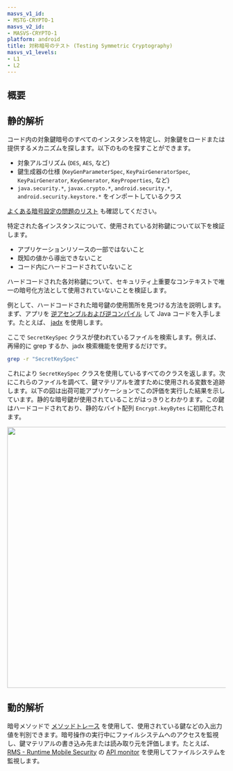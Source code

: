 ```yaml
---
masvs_v1_id:
- MSTG-CRYPTO-1
masvs_v2_id:
- MASVS-CRYPTO-1
platform: android
title: 対称暗号のテスト (Testing Symmetric Cryptography)
masvs_v1_levels:
- L1
- L2
---
```


## 概要

## 静的解析

コード内の対象鍵暗号のすべてのインスタンスを特定し、対象鍵をロードまたは提供するメカニズムを探します。以下のものを探すことができます。

- 対象アルゴリズム (`DES`, `AES`, など)
- 鍵生成器の仕様 (`KeyGenParameterSpec`, `KeyPairGeneratorSpec`, `KeyPairGenerator`, `KeyGenerator`, `KeyProperties`, など)
- `java.security.*`, `javax.crypto.*`, `android.security.*`, `android.security.keystore.*` をインポートしているクラス

[よくある暗号設定の問題のリスト](../../../Document/0x04g-Testing-Cryptography.md#common-configuration-issues) も確認してください。

特定された各インスタンスについて、使用されている対称鍵について以下を検証します。

- アプリケーションリソースの一部ではないこと
- 既知の値から導出できないこと
- コード内にハードコードされていないこと

ハードコードされた各対称鍵について、セキュリティ上重要なコンテキストで唯一の暗号化方法として使用されていないことを検証します。

例として、ハードコードされた暗号鍵の使用箇所を見つける方法を説明します。まず、アプリを [逆アセンブルおよび逆コンパイル](../../../Document/0x05c-Reverse-Engineering-and-Tampering.md#disassembling-and-decompiling) して Java コードを入手します。たとえば、 [jadx](../../../Document/0x08a-Testing-Tools.md#jadx) を使用します。

ここで `SecretKeySpec` クラスが使われているファイルを検索します。例えば、再帰的に grep するか、jadx 検索機能を使用するだけです。

```bash
grep -r "SecretKeySpec"
```

これにより `SecretKeySpec` クラスを使用しているすべてのクラスを返します。次にこれらのファイルを調べて、鍵マテリアルを渡すために使用される変数を追跡します。以下の図は出荷可能アプリケーションでこの評価を実行した結果を示しています。静的な暗号鍵が使用されていることがはっきりとわかります。この鍵はハードコードされており、静的なバイト配列 `Encrypt.keyBytes` に初期化されます。

<img src="../../../Document/Images/Chapters/0x5e/static_encryption_key.png" width="600px"/>

## 動的解析

暗号メソッドで [メソッドトレース](../../../Document/0x05c-Reverse-Engineering-and-Tampering.md#method-tracing) を使用して、使用されている鍵などの入出力値を判別できます。暗号操作の実行中にファイルシステムへのアクセスを監視し、鍵マテリアルの書き込み先または読み取り元を評価します。たとえば、[RMS - Runtime Mobile Security](../../../Document/0x08a-Testing-Tools.md#RMS-Runtime-Mobile-Security) の [API monitor](https://github.com/m0bilesecurity/RMS-Runtime-Mobile-Security#8-api-monitor---android-only) を使用してファイルシステムを監視します。
